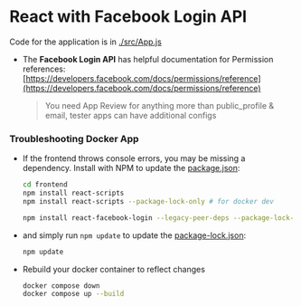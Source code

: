 # React with Facebook Login API

Code for the application is in [./src/App.js](./src/App.js)

- The **Facebook Login API** has helpful documentation for Permission references: [https://developers.facebook.com/docs/permissions/reference](https://developers.facebook.com/docs/permissions/reference) 

    > You need App Review for anything more than public_profile & email, tester apps can have additional configs

### Troubleshooting Docker App

- If the frontend throws console errors, you may be missing a dependency. Install with NPM to update the [package.json](./package.json):

    ```bash
    cd frontend
    npm install react-scripts
    npm install react-scripts --package-lock-only # for docker dev

    npm install react-facebook-login --legacy-peer-deps --package-lock-only # for conflicting deps?
    ```

- and simply run `npm update` to update the [package-lock.json](./package-lock.json):

    ```bash
    npm update
    ```

- Rebuild your docker container to reflect changes

    ```bash
    docker compose down
    docker compose up --build
    ```
